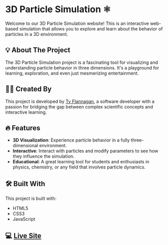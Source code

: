 # 3D Particle Simulation :atom_symbol:

Welcome to our 3D Particle Simulation website! This is an interactive web-based simulation that allows you to explore and learn about the behavior of particles in a 3D environment.


## :bulb: About The Project

The 3D Particle Simulation project is a fascinating tool for visualizing and understanding particle behavior in three dimensions. It's a playground for learning, exploration, and even just mesmerizing entertainment. 

## :man_technologist: Created By

This project is developed by [Ty Flannagan](https://www.tyflannagan.tech/), a software developer with a passion for bridging the gap between complex scientific concepts and interactive learning.

## :fire: Features

- **3D Visualization**: Experience particle behavior in a fully three-dimensional environment.
- **Interactive**: Interact with particles and modify parameters to see how they influence the simulation.
- **Educational**: A great learning tool for students and enthusiasts in physics, chemistry, or any field that involves particle dynamics.

## :hammer_and_wrench: Built With

This project is built with:

- HTML5
- CSS3
- JavaScript

## :computer: [Live Site](https://tflannagan.github.io/ParticleSim3D)
